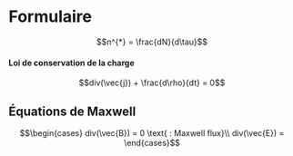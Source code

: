 # Formulaire
$$n^{*} = \frac{dN}{d\tau}$$
#### Loi de conservation de la charge
$$div(\vec{j}) + \frac{d\rho}{dt}  = 0$$
## Équations de Maxwell
$$\begin{cases}
div(\vec{B}) = 0 \text{ : Maxwell flux}\\
div(\vec{E}) = 
\end{cases}$$